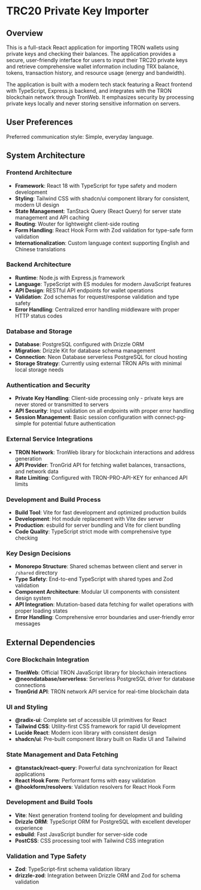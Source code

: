 # TRC20 Private Key Importer

## Overview

This is a full-stack React application for importing TRON wallets using private keys and checking their balances. The application provides a secure, user-friendly interface for users to input their TRC20 private keys and retrieve comprehensive wallet information including TRX balance, tokens, transaction history, and resource usage (energy and bandwidth).

The application is built with a modern tech stack featuring a React frontend with TypeScript, Express.js backend, and integrates with the TRON blockchain network through TronWeb. It emphasizes security by processing private keys locally and never storing sensitive information on servers.

## User Preferences

Preferred communication style: Simple, everyday language.

## System Architecture

### Frontend Architecture
- **Framework**: React 18 with TypeScript for type safety and modern development
- **Styling**: Tailwind CSS with shadcn/ui component library for consistent, modern UI design
- **State Management**: TanStack Query (React Query) for server state management and API caching
- **Routing**: Wouter for lightweight client-side routing
- **Form Handling**: React Hook Form with Zod validation for type-safe form validation
- **Internationalization**: Custom language context supporting English and Chinese translations

### Backend Architecture
- **Runtime**: Node.js with Express.js framework
- **Language**: TypeScript with ES modules for modern JavaScript features
- **API Design**: RESTful API endpoints for wallet operations
- **Validation**: Zod schemas for request/response validation and type safety
- **Error Handling**: Centralized error handling middleware with proper HTTP status codes

### Database and Storage
- **Database**: PostgreSQL configured with Drizzle ORM
- **Migration**: Drizzle Kit for database schema management
- **Connection**: Neon Database serverless PostgreSQL for cloud hosting
- **Storage Strategy**: Currently using external TRON APIs with minimal local storage needs

### Authentication and Security
- **Private Key Handling**: Client-side processing only - private keys are never stored or transmitted to servers
- **API Security**: Input validation on all endpoints with proper error handling
- **Session Management**: Basic session configuration with connect-pg-simple for potential future authentication

### External Service Integrations
- **TRON Network**: TronWeb library for blockchain interactions and address generation
- **API Provider**: TronGrid API for fetching wallet balances, transactions, and network data
- **Rate Limiting**: Configured with TRON-PRO-API-KEY for enhanced API limits

### Development and Build Process
- **Build Tool**: Vite for fast development and optimized production builds
- **Development**: Hot module replacement with Vite dev server
- **Production**: esbuild for server bundling and Vite for client bundling
- **Code Quality**: TypeScript strict mode with comprehensive type checking

### Key Design Decisions
- **Monorepo Structure**: Shared schemas between client and server in `/shared` directory
- **Type Safety**: End-to-end TypeScript with shared types and Zod validation
- **Component Architecture**: Modular UI components with consistent design system
- **API Integration**: Mutation-based data fetching for wallet operations with proper loading states
- **Error Handling**: Comprehensive error boundaries and user-friendly error messages

## External Dependencies

### Core Blockchain Integration
- **TronWeb**: Official TRON JavaScript library for blockchain interactions
- **@neondatabase/serverless**: Serverless PostgreSQL driver for database connections
- **TronGrid API**: TRON network API service for real-time blockchain data

### UI and Styling
- **@radix-ui**: Complete set of accessible UI primitives for React
- **Tailwind CSS**: Utility-first CSS framework for rapid UI development
- **Lucide React**: Modern icon library with consistent design
- **shadcn/ui**: Pre-built component library built on Radix UI and Tailwind

### State Management and Data Fetching
- **@tanstack/react-query**: Powerful data synchronization for React applications
- **React Hook Form**: Performant forms with easy validation
- **@hookform/resolvers**: Validation resolvers for React Hook Form

### Development and Build Tools
- **Vite**: Next generation frontend tooling for development and building
- **Drizzle ORM**: TypeScript ORM for PostgreSQL with excellent developer experience
- **esbuild**: Fast JavaScript bundler for server-side code
- **PostCSS**: CSS processing tool with Tailwind CSS integration

### Validation and Type Safety
- **Zod**: TypeScript-first schema validation library
- **drizzle-zod**: Integration between Drizzle ORM and Zod for schema validation